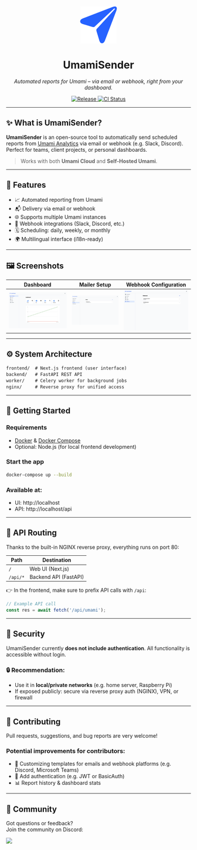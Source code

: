 <p align="center">
  <img src="frontend/public/umamisender.png" alt="UmamiSender Logo" width="100">
</p>

<h1 align="center">UmamiSender</h1>

<p align="center">
  <i>Automated reports for Umami – via email or webhook, right from your dashboard.</i>
</p>

<p align="center">
  <a href="https://github.com/ceviixx/UmamiSender/releases">
    <img src="https://img.shields.io/github/release/ceviixx/UmamiSender.svg" alt="Release" />
  </a>
  <a href="https://github.com/ceviixx/UmamiSender/actions">
    <img src="https://img.shields.io/github/actions/workflow/status/ceviixx/UmamiSender/ci.yml" alt="CI Status" />
  </a>
</p>

---

## ✨ What is UmamiSender?

**UmamiSender** is an open-source tool to automatically send scheduled reports from [Umami Analytics](https://umami.is) via email or webhook (e.g. Slack, Discord).  
Perfect for teams, client projects, or personal dashboards.

> Works with both **Umami Cloud** and **Self-Hosted Umami**.

---

## 🧩 Features

- 📈 Automated reporting from Umami
- 📬 Delivery via email or webhook
- 🌐 Supports multiple Umami instances
- 🔗 Webhook integrations (Slack, Discord, etc.)
- 🗓 Scheduling: daily, weekly, or monthly
- 🌍 Multilingual interface (i18n-ready)

---

## 🖼 Screenshots

| Dashboard | Mailer Setup | Webhook Configuration |
|----------|---------------|------------------------|
| ![](docs/screenshots/01_dashboard.png) | ![](docs/screenshots/04_mailer.png) | ![](docs/screenshots/05_webhook.png) |

---

## ⚙️ System Architecture

```txt
frontend/  # Next.js frontend (user interface)
backend/   # FastAPI REST API
worker/    # Celery worker for background jobs
nginx/     # Reverse proxy for unified access
```

---

## 🚀 Getting Started

### Requirements

- [Docker](https://www.docker.com/) & [Docker Compose](https://docs.docker.com/compose/)
- Optional: Node.js (for local frontend development)

### Start the app

```bash
docker-compose up --build
```

### Available at:

- UI: http://localhost  
- API: http://localhost/api

---

## 🔁 API Routing

Thanks to the built-in NGINX reverse proxy, everything runs on port 80:

| Path      | Destination          |
|-----------|----------------------|
| `/`       | Web UI (Next.js)     |
| `/api/*`  | Backend API (FastAPI)|

👉 In the frontend, make sure to prefix API calls with `/api`:

```ts
// Example API call
const res = await fetch('/api/umami');
```

---

## 🔐 Security

UmamiSender currently **does not include authentication**. All functionality is accessible without login.

### 🔒 Recommendation:

- Use it in **local/private networks** (e.g. home server, Raspberry Pi)
- If exposed publicly: secure via reverse proxy auth (NGINX), VPN, or firewall

---

## 🤝 Contributing

Pull requests, suggestions, and bug reports are very welcome!

### Potential improvements for contributors:

- 🧩 Customizing templates for emails and webhook platforms (e.g. Discord, Microsoft Teams)
- 🔑 Add authentication (e.g. JWT or BasicAuth)
- 📊 Report history & dashboard stats

---

## 💬 Community

Got questions or feedback?  
Join the community on Discord:

<p align="leading">
  <a href="https://discord.gg/tX4XQT7cG7">
    <img src="https://img.shields.io/badge/Discord-Join-blue?style=for-the-badge&logo=discord&logoColor=white" height="28" />
  </a>
</p>
